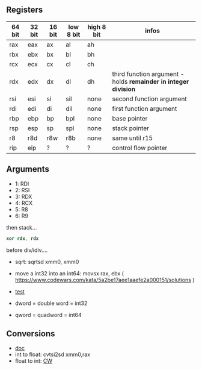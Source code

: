 ## Registers

| 64 bit | 32 bit | 16 bit | low 8 bit | high 8 bit | infos |
|--------|--------|--------|-----------|------------|-----------------------|
| rax    |  eax   |  ax  | al | ah | |
| rbx    |  ebx   | bx   | bl | bh | |
| rcx    |  ecx   | cx   | cl | ch | |
| rdx    |  edx   | dx   | dl | dh | third function argument - holds **remainder in integer division** |
|  rsi   | esi | si | sil | none| second function argument |
| rdi | edi | di | dil | none | first function argument |
| rbp | ebp | bp | bpl | none| base pointer|
| rsp | esp | sp | spl | none | stack pointer |
| r8 | r8d | r8w | r8b | none | same until r15|
|rip|eip|?|?|?|control flow pointer|

## Arguments
* 1:  RDI
* 2: RSI
* 3:  RDX
* 4: RCX
* 5:  R8
* 6:  R9

then stack...

```nasm
xor rdx, rdx
```
before div/idiv....

* sqrt: sqrtsd xmm0, xmm0

*  move a int32 into an int64:  movsx rax, ebx ( https://www.codewars.com/kata/5a2be17aee1aaefe2a000151/solutions )
*  [test](https://en.wikipedia.org/wiki/TEST_(x86_instruction))
* dword = double word =  int32
* qword = quadword = int64

## Conversions
* [doc](https://docs.oracle.com/cd/E19120-01/open.solaris/817-5477/epmsr/index.html)
* int to float: cvtsi2sd xmm0,rax
* float to int: [CW](https://www.codewars.com/kata/5a805d8cafa10f8b930005ba/solutions/nasm)
